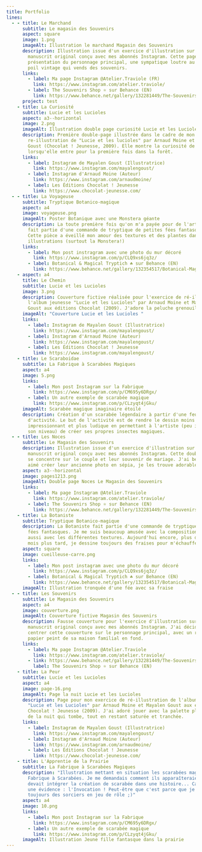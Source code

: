 ```yaml
---
title: Portfolio
lines:
  - - title: Le Marchand
      subtitle: Le magasin des Souvenirs
      aspect: square
      image: 1.png
      imageAlt: Illustration le marchand Magasin des Souvenirs
      description: Illustration issue d'un exercice d'illustration sur la base d'un
        manuscrit original conçu avec mes abonnés Instagram. Cette page sert de
        présentation du personnage principal, une sympatique loutre au style un
        poil vintage qui vends des souvenirs.
      links:
        - label: Ma page Instagram @Atelier.Traviole (FR)
          link: https://www.instagram.com/atelier.traviole/
        - label: The Souvenirs Shop ⭐ sur Behance (EN)
          link: https://www.behance.net/gallery/132281449/The-Souvenirs-Shop-A-dummy-picture-book
      project: test
    - title: La Curiosité
      subtitle: Lucie et les Lucioles
      aspect: a3--horizontal
      image: 2.png
      imageAlt: Illustration double page curiosité Lucie et les Lucioles
      description: Première double-page illustrée dans le cadre de mon exercice de
        re-illustration de "Lucie et les lucioles" par Arnaud Moine et Mayalen
        Goust (Chocolat ! Jeunesse, 2009). Elle montre la curiosité de Lucie
        lorsqu'elle entre pour la première fois dans la forêt.
      links:
        - label: Instagram de Mayalen Goust (Illustratrice)
          link: https://www.instagram.com/mayalengoust/
        - label: Instagram d'Arnaud Moine (Auteur)
          link: https://www.instagram.com/arnaudmoine/
        - label: Les Éditions Chocolat ! Jeunesse
          link: https://www.chocolat-jeunesse.com/
  - - title: La Voyageuse
      subtitle: Tryptique Botanico-magique
      aspect: a4
      image: voyageuse.png
      imageAlt: Poster Botanique avec une Monstera géante
      description: La toute première fois qu'on m'a payée pour de l'art ! La Voyageuse
        fait partie d'une commande de tryptique de petites fées fantasques.
        Cette pièce a éveillé mon amour des textures et des plantes dans mes
        illustrations (surtout la Monstera!)
      links:
        - label: Mon post instragram avec une photo du mur décoré
          link: https://www.instagram.com/p/CLQ9xs6jq3z/
        - label: Botanical & Magical Tryptich ☘️ sur Behance (EN)
          link: https://www.behance.net/gallery/132354517/Botanical-Magical-Tryptich-
    - aspect: a4
      title: Le Chemin
      subtitle: Lucie et les Lucioles
      image: 3.png
      description: Couverture fictive réalisée pour l'exercice de ré-illustration de
        l'album jeunesse "Lucie et les Lucioles" par Arnaud Moine et Mayalen
        Goust aux éditions Chocolat (2009). J'adore la peluche grenouille :)
      imageAlt: "Couverture Lucie et les Lucioles "
      links:
        - label: Instagram de Mayalen Goust (Illustratrice)
          link: https://www.instagram.com/mayalengoust/
        - label: Instagram d'Arnaud Moine (Auteur)
          link: https://www.instagram.com/mayalengoust/
        - label: Les Éditions Chocolat ! Jeunesse
          link: https://www.instagram.com/mayalengoust/
    - title: Le Scaraboidae
      subtitle: La Fabrique à Scarabées Magiques
      aspect: a4
      image: 5.png
      links:
        - label: Mon post Instagram sur la Fabrique
          link: https://www.instagram.com/p/CM695y6DRgx/
        - label: Un autre exemple de scarabée magique
          link: https://www.instagram.com/p/CLzyqt4jGku/
      imageAlt: Scarabée magique imaginaire étoilé
      description: Création d'un scarabée légendaire à partir d'une feuille
        d'activité. Le but de l'activité est de rendre le dessin moins
        impressionnant et plus ludique en permettant à l'artiste (peu importe
        son niveau) de créer ses propres insectes magiques.
  - - title: Les Noces
      subtitle: Le Magasin des Souvenirs
      description: Illustration issue d'un exercice d'illustration sur la base d'un
        manuscrit original conçu avec mes abonnés Instagram. Cette double page
        se concentre sur le couple et leur souvenir de mariage. J'ai beaucoup
        aimé créer leur ancienne photo en sépia, je les trouve adorable.
      aspect: a3--horizontal
      image: pages1213.png
      imageAlt: Double page Noces Le Magasin des Souvenirs
      links:
        - label: Ma page Instagram @Atelier.Traviole
          link: https://www.instagram.com/atelier.traviole/
        - label: The Souvenirs Shop ⭐ sur Behance (EN)
          link: https://www.behance.net/gallery/132281449/The-Souvenirs-Shop-A-dummy-picture-book
    - title: La Botaniste
      subtitle: Tryptique Botanico-magique
      description: La Botaniste fait partie d'une commande de tryptique de petites
        fées fantasques. Je me suis beaucoup amusée avec la composition mais
        aussi avec les différentes textures. Aujourd'hui encore, plus de dix
        mois plus tard, je dessine toujours des fraises pour m'échauffer !
      aspect: square
      image: cueilleuse-carre.png
      links:
        - label: Mon post instagram avec une photo du mur décoré
          link: https://www.instagram.com/p/CLQ9xs6jq3z/
        - label: Botanical & Magical Tryptich ☘️ sur Behance (EN)
          link: https://www.behance.net/gallery/132354517/Botanical-Magical-Tryptich
      imageAlt: Illustration tronquée d'une fée avec sa fraise
  - - title: Les Souvenirs
      subtitle: Le Magasin des Souvenirs
      aspect: a4
      image: couverture.png
      imageAlt: Couverture fictive Magasin des Souvenirs
      description: Fausse couverture pour l'exercice d'illustration sur la base d'un
        manuscrit original conçu avec mes abonnés Instagram. J'ai décidé de
        centrer cette couverture sur le personnage principal, avec un rappel du
        papier peint de sa maison familial en fond.
      links:
        - label: Ma page Instagram @Atelier.Traviole
          link: https://www.instagram.com/atelier.traviole/
        - link: https://www.behance.net/gallery/132281449/The-Souvenirs-Shop-A-dummy-picture-book
          label: The Souvenirs Shop ⭐ sur Behance (EN)
    - title: La Peur
      subtitle: Lucie et les Lucioles
      aspect: a4
      image: page-16.png
      imageAlt: Page la nuit Lucie et les Lucioles
      description: Page pour mon exercice de ré-illustration de l'album jeunesse
        "Lucie et les Lucioles" par Arnaud Moine et Mayalen Goust aux éditions
        Chocolat ! Jeunesse (2009). J'ai adoré jouer avec la palette plus sombre
        de la nuit qui tombe, tout en restant saturée et tranchée.
      links:
        - label: Instagram de Mayalen Goust (Illustratrice)
          link: https://www.instagram.com/mayalengoust/
        - label: Instagram d'Arnaud Moine (Auteur)
          link: https://www.instagram.com/arnaudmoine/
        - label: Les Éditions Chocolat ! Jeunesse
          link: https://www.chocolat-jeunesse.com/
    - title: L'Apprentie de la Prairie
      subtitle: La Fabrique à Scarabées Magiques
      description: "Illustration mettant en situation les scarabées magiques de la
        Fabrique à Scarabées. Je me demandais comment ils apparaîteraient si on
        devait intégrer la création de scarabée dans une histoire... Ca a été
        une évidence : l'Invocation ! Peut-être que c'est parce que je joue
        toujours des sorciers en jeu de rôle ;)"
      aspect: a4
      image: 10.png
      links:
        - label: Mon post Instagram sur la Fabrique
          link: https://www.instagram.com/p/CM695y6DRgx/
        - label: Un autre exemple de scarabée magique
          link: https://www.instagram.com/p/CLzyqt4jGku/
      imageAlt: Illustration Jeune fille fantasque dans la prairie
---
```

